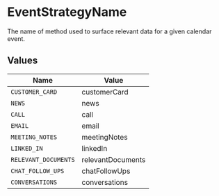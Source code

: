 # EventStrategyName

The name of method used to surface relevant data for a given calendar event.


## Values

| Name                 | Value                |
| -------------------- | -------------------- |
| `CUSTOMER_CARD`      | customerCard         |
| `NEWS`               | news                 |
| `CALL`               | call                 |
| `EMAIL`              | email                |
| `MEETING_NOTES`      | meetingNotes         |
| `LINKED_IN`          | linkedIn             |
| `RELEVANT_DOCUMENTS` | relevantDocuments    |
| `CHAT_FOLLOW_UPS`    | chatFollowUps        |
| `CONVERSATIONS`      | conversations        |